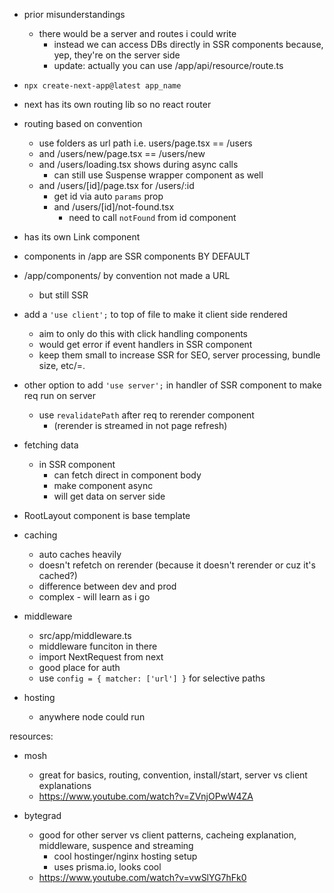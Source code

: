 - prior misunderstandings
  - there would be a server and routes i could write
    - instead we can access DBs directly in SSR components because, yep, they're on the server side
    - update: actually you can use /app/api/resource/route.ts

- `npx create-next-app@latest app_name`
- next has its own routing lib so no react router
- routing based on convention
  - use folders as url path i.e. users/page.tsx == /users
  - and /users/new/page.tsx == /users/new
  - and /users/loading.tsx shows during async calls
    - can still use Suspense wrapper component as well
  - and /users/[id]/page.tsx for /users/:id
    - get id via auto `params` prop
    - and /users/[id]/not-found.tsx
      - need to call `notFound` from id component
- has its own Link component
- components in /app are SSR components BY DEFAULT
- /app/components/ by convention not made a URL
  - but still SSR
- add a `'use client';` to top of file to make it client side rendered
  - aim to only do this with click handling components
  - would get error if event handlers in SSR component
  - keep them small to increase SSR for SEO, server processing, bundle size, etc/=.
- other option to add `'use server';` in handler of SSR component to make req run on server
  - use `revalidatePath` after req to rerender component
    - (rerender is streamed in not page refresh)
- fetching data
  - in SSR component
    - can fetch direct in component body
    - make component async
    - will get data on server side
- RootLayout component is base template
- caching
  - auto caches heavily
  - doesn't refetch on rerender (because it doesn't rerender or cuz it's cached?)
  - difference between dev and prod
  - complex - will learn as i go
- middleware
  - src/app/middleware.ts
  - middleware funciton in there
  - import NextRequest from next
  - good place for auth
  - use `config = { matcher: ['url'] }` for selective paths
- hosting
  - anywhere node could run


resources:
- mosh
  - great for basics, routing, convention, install/start, server vs client explanations
  - https://www.youtube.com/watch?v=ZVnjOPwW4ZA

- bytegrad
  - good for other server vs client patterns, cacheing explanation, middleware, suspence and streaming
    - cool hostinger/nginx hosting setup
    - uses prisma.io, looks cool
  - https://www.youtube.com/watch?v=vwSlYG7hFk0

